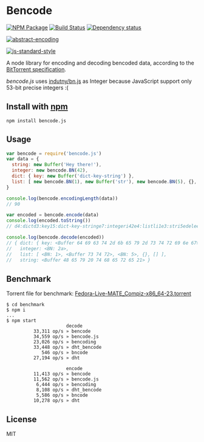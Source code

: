 # Bencode

[![NPM Package](https://img.shields.io/npm/v/bencode.js.svg?style=flat-square)](https://www.npmjs.org/package/bencode.js)
[![Build Status](https://img.shields.io/travis/fanatid/bencode.js.svg?branch=master&style=flat-square)](https://travis-ci.org/fanatid/bencode.js)
[![Dependency status](https://img.shields.io/david/fanatid/bencode.js.svg?style=flat-square)](https://david-dm.org/fanatid/bencode.js#info=dependencies)

[![abstract-encoding](https://img.shields.io/badge/abstract--encoding-compliant-brightgreen.svg?style=flat-square)](https://github.com/mafintosh/abstract-encoding)

[![js-standard-style](https://cdn.rawgit.com/feross/standard/master/badge.svg)](https://github.com/feross/standard)

A node library for encoding and decoding bencoded data, according to the [BitTorrent specification](http://www.bittorrent.org/beps/bep_0003.html).

*bencode.js* uses [indutny/bn.js](https://github.com/indutny/bn.js) as Integer because JavaScript support only 53-bit precise integers :(

## Install with [npm](https://npmjs.org)

```
npm install bencode.js
```

## Usage

```javascript
var bencode = require('bencode.js')
var data = {
  string: new Buffer('Hey there!'),
  integer: new bencode.BN(42),
  dict: { key: new Buffer('dict-key-string') },
  list: [ new bencode.BN(1), new Buffer('str'), new bencode.BN(5), {}, [] ]
}

console.log(bencode.encodingLength(data))
// 90

var encoded = bencode.encode(data)
console.log(encoded.toString())
// d4:dictd3:key15:dict-key-stringe7:integeri42e4:listli1e3:stri5edelee6:string10:Hey there!e

console.log(bencode.decode(encoded))
// { dict: { key: <Buffer 64 69 63 74 2d 6b 65 79 2d 73 74 72 69 6e 67> },
//   integer: <BN: 2a>,
//   list: [ <BN: 1>, <Buffer 73 74 72>, <BN: 5>, {}, [] ],
//   string: <Buffer 48 65 79 20 74 68 65 72 65 21> }
```

## Benchmark

Torrent file for benchmark: [Fedora-Live-MATE_Compiz-x86_64-23.torrent](https://torrent.fedoraproject.org/torrents/Fedora-Live-MATE_Compiz-x86_64-23.torrent)

```shell
$ cd benchmark
$ npm i
...
$ npm start
                      decode
          33,311 op/s » bencode
          34,559 op/s » bencode.js
          23,026 op/s » bencoding
          33,448 op/s » dht_bencode
             546 op/s » bncode
          27,194 op/s » dht

                      encode
          11,413 op/s » bencode
          11,562 op/s » bencode.js
           6,444 op/s » bencoding
           8,108 op/s » dht_bencode
           5,586 op/s » bncode
          10,278 op/s » dht
```

## License

MIT
